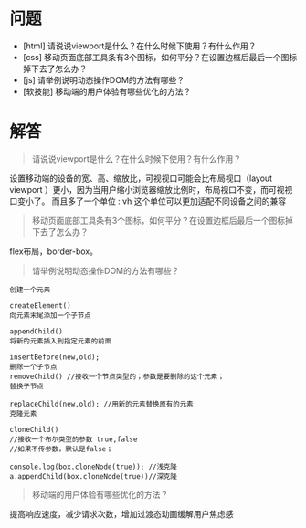 # 问题

+ [html] 请说说viewport是什么？在什么时候下使用？有什么作用？
+ [css] 移动页面底部工具条有3个图标，如何平分？在设置边框后最后一个图标掉下去了怎么办？
+ [js] 请举例说明动态操作DOM的方法有哪些？
+ [软技能] 移动端的用户体验有哪些优化的方法？

# 解答

> 请说说viewport是什么？在什么时候下使用？有什么作用？

设置移动端的设备的宽、高、缩放比，可视视口可能会比布局视口（layout viewport ）更小，因为当用户缩小浏览器缩放比例时，布局视口不变，而可视视口变小了。
而且多了一个单位 : vh 这个单位可以更加适配不同设备之间的兼容

> 移动页面底部工具条有3个图标，如何平分？在设置边框后最后一个图标掉下去了怎么办？

flex布局，border-box。

> 请举例说明动态操作DOM的方法有哪些？

```
创建一个元素

createElement()
向元素末尾添加一个子节点

appendChild()
将新的元素插入到指定元素的前面

insertBefore(new,old);
删除一个子节点
removeChild() //接收一个节点类型的；参数是要删除的这个元素；
替换子节点

replaceChild(new,old); //用新的元素替换原有的元素
克隆元素

cloneChild()
//接收一个布尔类型的参数 true,false
//如果不传参数，默认是false；

console.log(box.cloneNode(true)); //浅克隆
a.appendChild(box.cloneNode(true))//深克隆
```

> 移动端的用户体验有哪些优化的方法？

提高响应速度，减少请求次数，增加过渡态动画缓解用户焦虑感
